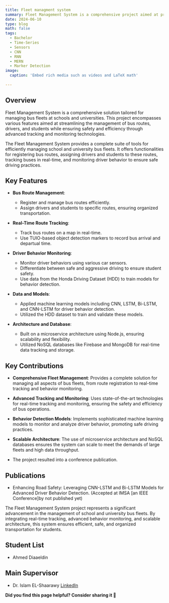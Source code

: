 ```yaml
---
title: Fleet managment system
summary: Fleet Management System is a comprehensive project aimed at providing an end-to-end solution for managing bus fleets, specifically tailored for schools and universities. 
date: 2024-06-10
type: blog
math: false
tags:
  - Bachelor
  - Time-Series
  - Sensors
  - CNN
  - RNN
  - MERN
  - Marker Detection
image:
  caption: 'Embed rich media such as videos and LaTeX math'
  
---
```


## Overview
Fleet Management System is a comprehensive solution tailored for managing bus fleets at schools and universities. This project encompasses various features aimed at streamlining the management of bus routes, drivers, and students while ensuring safety and efficiency through advanced tracking and monitoring technologies.

The Fleet Management System provides a complete suite of tools for efficiently managing school and university bus fleets. It offers functionalities for registering bus routes, assigning drivers and students to these routes, tracking buses in real-time, and monitoring driver behavior to ensure safe driving practices.



## Key Features
- **Bus Route Management**:
  - Register and manage bus routes efficiently.
  - Assign drivers and students to specific routes, ensuring organized transportation.

- **Real-Time Route Tracking**:

  - Track bus routes on a map in real-time.
  - Use TUIO-based object detection markers to record bus arrival and departual time.

- **Driver Behavior Monitoring**:
  - Monitor driver behaviors using various car sensors.
  - Differentiate between safe and aggressive driving to ensure student safety.
  - Use data from the Honda Driving Dataset (HDD) to train models for behavior detection.

- **Data and Models**:
  - Applied machine learning models including CNN, LSTM, Bi-LSTM, and CNN-LSTM for driver behavior detection.
  - Utilized the HDD dataset to train and validate these models.
- **Architecture and Database**:
  - Built on a microservice architecture using Node.js, ensuring scalability and flexibility.
  - Utilized NoSQL databases like Firebase and MongoDB for real-time data tracking and storage.

## Key Contributions
- **Comprehensive Fleet Management**: 
Provides a complete solution for managing all aspects of bus fleets, from route registration to real-time tracking and behavior monitoring.

- **Advanced Tracking and Monitoring**: 
Uses state-of-the-art technologies for real-time tracking and monitoring, ensuring the safety and efficiency of bus operations.

- **Behavior Detection Models**: 
Implements sophisticated machine learning models to monitor and analyze driver behavior, promoting safe driving practices.

- **Scalable Architecture**: 
The use of microservice architecture and NoSQL databases ensures the system can scale to meet the demands of large fleets and high data throughput.

- The project resulted into a conference publication.

## Publications
- Enhancing Road Safety: Leveraging CNN-LSTM and Bi-LSTM Models for Advanced Driver Behavior Detection. (Accepted at IMSA [an IEEE Conference]by not published yet)

The Fleet Management System project represents a significant advancement in the management of school and university bus fleets. By integrating real-time tracking, advanced behavior monitoring, and scalable architecture, this system ensures efficient, safe, and organized transportation for students.

## Student List
- Ahmed Diaaeldin

## Main Supervisor
- Dr. Islam EL-Shaarawy [LinkedIn](https://www.linkedin.com/in/islamelshaarawy/?locale=ar_AE)

**Did you find this page helpful? Consider sharing it 🙌**

